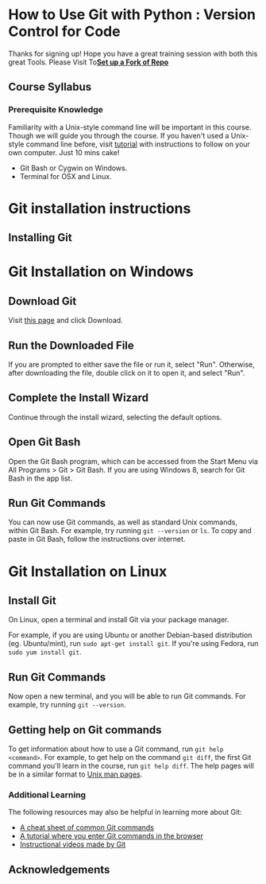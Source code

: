 <h1> How to Use Git with Python : Version Control for Code </h1>
Thanks for signing up! Hope you have a great training session with both this great Tools. 
Please Visit To<a href="https://github.com/arkoneogy/mytutorials/wiki/Setting-up-a-fork" target="_blank"><b>Set up a Fork of Repo</b></a>

## Course Syllabus

### Prerequisite Knowledge

Familiarity with a Unix-style command line will be important in this course.  Though we will guide you through the course. If you haven't used a Unix-style command line before, visit <a href="http://freeengineer.org/learnUNIXin10minutes.html" target="_blank">tutorial</a> with instructions to follow on your own computer. Just 10 mins cake!
* Git Bash or Cygwin on Windows.
* Terminal for OSX and Linux.

# Git installation instructions

## Installing Git

# Git Installation on Windows

## Download Git

Visit <a href="http://msysgit.github.io/" target="_blank">this page</a> and click Download.

## Run the Downloaded File

If you are prompted to either save the file or run it, select "Run".  Otherwise, after downloading the file, double click on it to open it, and select "Run".

## Complete the Install Wizard

Continue through the install wizard, selecting the default options.

## Open Git Bash

Open the Git Bash program, which can be accessed from the Start Menu via All Programs > Git > Git Bash.  If you are using Windows 8, search for Git Bash in the app list.

## Run Git Commands
You can now use Git commands, as well as standard Unix commands, within Git Bash.  For example, try running `git --version` or `ls`.  To copy and paste in Git Bash, follow the instructions over internet.

# Git Installation on Linux

## Install Git

On Linux, open a terminal and install Git via your package manager.

For example, if you are using Ubuntu or another Debian-based distribution (eg. Ubuntu/mint), run `sudo apt-get install git`.  If you're using Fedora, run `sudo yum install git`.

## Run Git Commands

Now open a new terminal, and you will be able to run Git commands.  For example, try running `git --version`.

## Getting help on Git commands
To get information about how to use a Git command, run `git help <command>`.  For example, to get help on the command `git diff`, the first Git command you'll learn in the course, run `git help diff`.  The help pages will be in a similar format to [Unix man pages](command-line-instructions#learn-about-man-pages).

### Additional Learning

The following resources may also be helpful in learning more about Git:

* <a href="https://training.github.com/kit/downloads/github-git-cheat-sheet.pdf" target="_blank">A cheat sheet of common Git commands</a>
* <a href="https://try.github.io/" target="_blank">A tutorial where you enter Git commands in the browser</a>
* <a href="http://git-scm.com/videos/" target="_blank">Instructional videos made by Git</a>

## Acknowledgements
